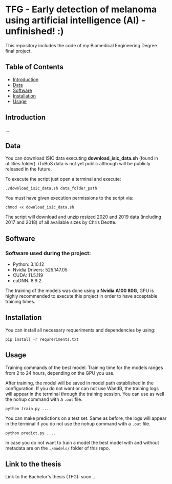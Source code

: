 # TFG - Early detection of melanoma using artificial intelligence (AI) - unfinished! :)

This repository includes the code of my Biomedical Engineering Degree final project.

## Table of Contents
- [Introduction](#introduction)
- [Data](#data)
- [Software](#software)
- [Installation](#installation)
- [Usage](#usage)

## Introduction
....

## Data
You can download ISIC data executing **download_isic_data.sh** (found in utilities folder). iToBoS data is not yet public although will be publicly released in the future.

To execute the script just open a terminal and execute:

```
./download_isic_data.sh data_folder_path
```

You must have given execution permissions to the script via:

```
chmod +x download_isic_data.sh
```

The script will download and unzip resized 2020 and 2019 data (including 2017 and 2018) of all available sizes by Chris Deotte.

## Software

### Software used during the project:
-  Python: 3.10.12
-  Nvidia Drivers: 525.147.05
-  CUDA: 11.5.119
-  cuDNN: 8.9.2

The training of the models was done using a **Nvidia A100 80G**, GPU is highly recommended to execute this project in order to have acceptable training times.

## Installation
You can install all necessary requeriments and dependencies by using:

```
pip install -r requreriments.txt
```

## Usage
Training commands of the best model. Training time for the models ranges from 2 to 24 hours, depending on the GPU you use.

After training, the model will be saved in model path established in the configuration. If you do not want or can not use WandB, the training logs will appear in the terminal through the training session. You can use as well the nohup command with a `.out` file.
```
python train.py ....
```

You can make predictions on a test set. Same as before, the logs will appear in the terminal if you do not use the nohup command with a `.out` file.
```
python predict.py ....
```

In case you do not want to train a model the best model with and without metadata are on the `./models/` folder of this repo.

## Link to the thesis
Link to the Bachelor's thesis (TFG): soon...
